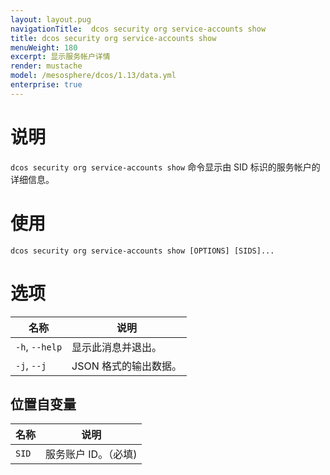 ```yaml
---
layout: layout.pug
navigationTitle:  dcos security org service-accounts show
title: dcos security org service-accounts show
menuWeight: 180
excerpt: 显示服务帐户详情
render: mustache
model: /mesosphere/dcos/1.13/data.yml
enterprise: true
---
```


# 说明

`dcos security org service-accounts show` 命令显示由 SID 标识的服务帐户的详细信息。

# 使用

```
dcos security org service-accounts show [OPTIONS] [SIDS]...
```

# 选项

| 名称 | 说明 |
|---------|-------------|
|  `-h`, `--help` |                显示此消息并退出。|
| `-j`, `--j` | JSON 格式的输出数据。|

## 位置自变量

| 名称 | 说明 |
|---------|-------------|
| `SID` | 服务账户 ID。（必填)|
